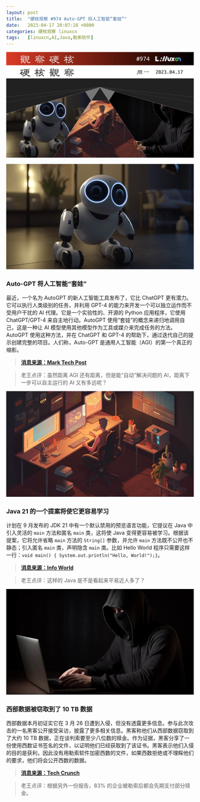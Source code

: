 ```yaml
---
layout: post
title:	"硬核观察 #974 Auto-GPT 将人工智能“套娃”"
date:	2023-04-17 20:07:28 +0800 
categories:	硬核观察 linuxcn 
tags:	[linuxcn,AI,Java,勒索软件]
---
```



![](/Asserts/Images/album/202304/17/200627wy2l2gasg3hzal2o.jpg)


![](/Asserts/Images/album/202304/17/200640ednmzp8iz2jpbf6f.jpg)


### Auto-GPT 将人工智能“套娃”


最近，一个名为 AutoGPT 的新人工智能工具发布了，它比 ChatGPT 更有潜力。它可以执行人类级别的任务，并利用 GPT-4 的能力来开发一个可以独立运作而不受用户干扰的 AI 代理。它是一个实验性的、开源的 Python 应用程序，它使用 ChatGPT/GPT-4 来自主地行动。AutoGPT 使用“套娃”的概念来递归地调用自己，这是一种让 AI 模型使用其他模型作为工具或媒介来完成任务的方法。AutoGPT 使用这种方法，并在 ChatGPT 和 GPT-4 的帮助下，通过迭代自己的提示创建完整的项目。人们称，Auto-GPT 是通用人工智能（AGI）的第一个真正的缩影。



> 
> **[消息来源：Mark Tech Post](https://www.marktechpost.com/2023/04/16/breaking-down-autogpt-what-it-is-its-features-limitations-artificial-general-intelligence-agi-and-impact-of-autonomous-agents-on-generative-ai/)**
> 
> 
> 



> 
> 老王点评：虽然距离 AGI 还有距离，但是能“自动”解决问题的 AI，距离下一步可以自主运行的 AI 又有多远呢？
> 
> 
> 


![](/Asserts/Images/album/202304/17/200654p78k7gk7z7xg2u82.jpg)


### Java 21 的一个提案将使它更容易学习


计划在 9 月发布的 JDK 21 中有一个默认禁用的预览语言功能，它提议在 Java 中引入灵活的 `main` 方法和匿名 `main` 类，这将使 Java 变得更容易被学习。根据该提案，它将允许省略 `main` 方法的 `String[]` 参数，并允许 `main` 方法既不公开也不静态；引入匿名 `main` 类，声明隐含 `main` 类。比如 Hello World 程序只需要这样一行：`void main() { System.out.println("Hello, World!");}`。



> 
> **[消息来源：Info World](https://www.infoworld.com/article/3692877/openjdk-proposal-would-make-java-easier-to-learn.html)**
> 
> 
> 



> 
> 老王点评：这样的 Java 是不是看起来平易近人多了？
> 
> 
> 


![](/Asserts/Images/album/202304/17/200708l6p33pnrooxlddlv.jpg)


### 西部数据被窃取到了 10 TB 数据


西部数据本月初证实它在 3 月 26 日遭到入侵，但没有透露更多信息。参与此次攻击的一名黑客公开接受采访，披露了更多相关信息。黑客称他们从西部数据窃取到了大约 10 TB 数据，正在谈判索要至少八位数的赎金。作为证据，黑客分享了一份使用西数证书签名的文件，以证明他们已经获取到了该证书。黑客表示他们入侵的目的是获利，因此没有用勒索软件加密西数的文件，如果西数拒绝或不理睬他们的要求，他们将会公开西数的数据。



> 
> **[消息来源：Tech Crunch](https://techcrunch.com/2023/04/13/hackers-claim-vast-access-to-western-digital-systems/)**
> 
> 
> 



> 
> 老王点评：根据另外一份报告，83% 的企业被勒索后都会先期支付部分赎金。
> 
> 
>
